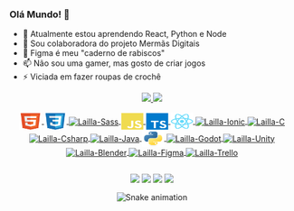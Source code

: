 ### Olá Mundo! 👋

- 🌱 Atualmente estou aprendendo React, Python e Node
- 👯 Sou colaboradora do projeto Mermãs Digitais
- 🤔 Figma é meu "caderno de rabiscos"
- 📫 Não sou uma gamer, mas gosto de criar jogos 
- ⚡ Viciada em fazer roupas de crochê 

<div align="center">
  <a href="https://github.com/laillagaleno">
  <img height="180em" src="https://github-readme-stats.vercel.app/api?username=laillagaleno&show_icons=true&theme=radical&include_all_commits=true&count_private=true"/>
  <img height="180em" src="https://github-readme-stats.vercel.app/api/top-langs/?username=laillagaleno&layout=compact&langs_count=7&theme=radical"/>
</div>

<div align="center" style="display: inline_block"><br>

  <img align="center" alt="Lailla-HTML" height="30" width="40" src="https://raw.githubusercontent.com/devicons/devicon/master/icons/html5/html5-original.svg">
  <img align="center" alt="Lailla-CSS" height="30" width="40" src="https://raw.githubusercontent.com/devicons/devicon/master/icons/css3/css3-original.svg">
  <img align="center" alt="Lailla-Sass" height="30" width="40" src="https://cdn.jsdelivr.net/gh/devicons/devicon/icons/sass/sass-original.svg" />

  <img align="center" alt="Lailla-Js" height="30" width="40" src="https://raw.githubusercontent.com/devicons/devicon/master/icons/javascript/javascript-plain.svg">
  <img align="center" alt="Lailla-Ts" height="30" width="40" src="https://raw.githubusercontent.com/devicons/devicon/master/icons/typescript/typescript-plain.svg">
  <img align="center" alt="Lailla-React" height="30" width="40" src="https://raw.githubusercontent.com/devicons/devicon/master/icons/react/react-original.svg">
  <img align="center" alt="Lailla-Ionic" height="30" width="40" src="https://cdn.jsdelivr.net/gh/devicons/devicon/icons/ionic/ionic-original.svg" />

  <img align="center" alt="Lailla-C" height="30" width="40" src="https://cdn.jsdelivr.net/gh/devicons/devicon/icons/c/c-original.svg" />
  <img  align="center" alt="Lailla-Csharp" height="30" width="40"  src="https://cdn.jsdelivr.net/gh/devicons/devicon/icons/csharp/csharp-original.svg" />
  <img  align="center" alt="Lailla-Java" height="30" width="40" src="https://cdn.jsdelivr.net/gh/devicons/devicon/icons/java/java-original.svg" />
  <img align="center" alt="Lailla-Python" height="30" width="40" src="https://raw.githubusercontent.com/devicons/devicon/master/icons/python/python-original.svg">
 
  <img align="center" alt="Lailla-Godot" height="30" width="40" src="https://cdn.jsdelivr.net/gh/devicons/devicon/icons/godot/godot-original.svg" />
  <img align="center" alt="Lailla-Unity" height="30" width="40"  src="https://cdn.jsdelivr.net/gh/devicons/devicon/icons/unity/unity-original.svg" />
  <img align="center" alt="Lailla-Blender" height="30" width="40"  src="https://cdn.jsdelivr.net/gh/devicons/devicon/icons/blender/blender-original.svg" />

  <img align="center" alt="Lailla-Figma" height="30" width="40" src="https://cdn.jsdelivr.net/gh/devicons/devicon/icons/figma/figma-original.svg" />
  <img align="center" alt="Lailla-Trello" height="30" width="40" src="https://cdn.jsdelivr.net/gh/devicons/devicon/icons/trello/trello-plain.svg" />
</div>

  ##
  
<div align="center" > 
  <a href="https://instagram.com/lailla_ga" target="_blank"><img src="https://img.shields.io/badge/-Instagram-%23E4405F?style=for-the-badge&logo=instagram&logoColor=white" target="_blank"></a>
  <a href="https://discord.gg/wagxzStdcR" target="_blank"><img src="https://img.shields.io/badge/Discord-7289DA?style=for-the-badge&logo=discord&logoColor=white" target="_blank"></a> 
  <a href = "mailto:laillagalenoitz@gmail.com"><img src="https://img.shields.io/badge/-Gmail-%23333?style=for-the-badge&logo=gmail&logoColor=white" target="_blank"></a>
  <a href="https://www.linkedin.com/in/lailla-galeno" target="_blank"><img src="https://img.shields.io/badge/-LinkedIn-%230077B5?style=for-the-badge&logo=linkedin&logoColor=white" target="_blank"></a> 
 
  ![Snake animation](https://github.com/laillagaleno/laillagaleno/blob/output/github-contribution-grid-snake.svg)
 
</div>
           
          
          
